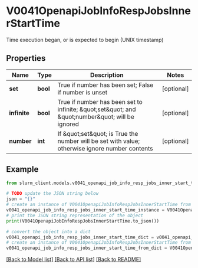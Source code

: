 # V0041OpenapiJobInfoRespJobsInnerStartTime

Time execution began, or is expected to begin (UNIX timestamp)

## Properties

Name | Type | Description | Notes
------------ | ------------- | ------------- | -------------
**set** | **bool** | True if number has been set; False if number is unset | [optional] 
**infinite** | **bool** | True if number has been set to infinite; \&quot;set\&quot; and \&quot;number\&quot; will be ignored | [optional] 
**number** | **int** | If \&quot;set\&quot; is True the number will be set with value; otherwise ignore number contents | [optional] 

## Example

```python
from slurm_client.models.v0041_openapi_job_info_resp_jobs_inner_start_time import V0041OpenapiJobInfoRespJobsInnerStartTime

# TODO update the JSON string below
json = "{}"
# create an instance of V0041OpenapiJobInfoRespJobsInnerStartTime from a JSON string
v0041_openapi_job_info_resp_jobs_inner_start_time_instance = V0041OpenapiJobInfoRespJobsInnerStartTime.from_json(json)
# print the JSON string representation of the object
print(V0041OpenapiJobInfoRespJobsInnerStartTime.to_json())

# convert the object into a dict
v0041_openapi_job_info_resp_jobs_inner_start_time_dict = v0041_openapi_job_info_resp_jobs_inner_start_time_instance.to_dict()
# create an instance of V0041OpenapiJobInfoRespJobsInnerStartTime from a dict
v0041_openapi_job_info_resp_jobs_inner_start_time_from_dict = V0041OpenapiJobInfoRespJobsInnerStartTime.from_dict(v0041_openapi_job_info_resp_jobs_inner_start_time_dict)
```
[[Back to Model list]](../README.md#documentation-for-models) [[Back to API list]](../README.md#documentation-for-api-endpoints) [[Back to README]](../README.md)


